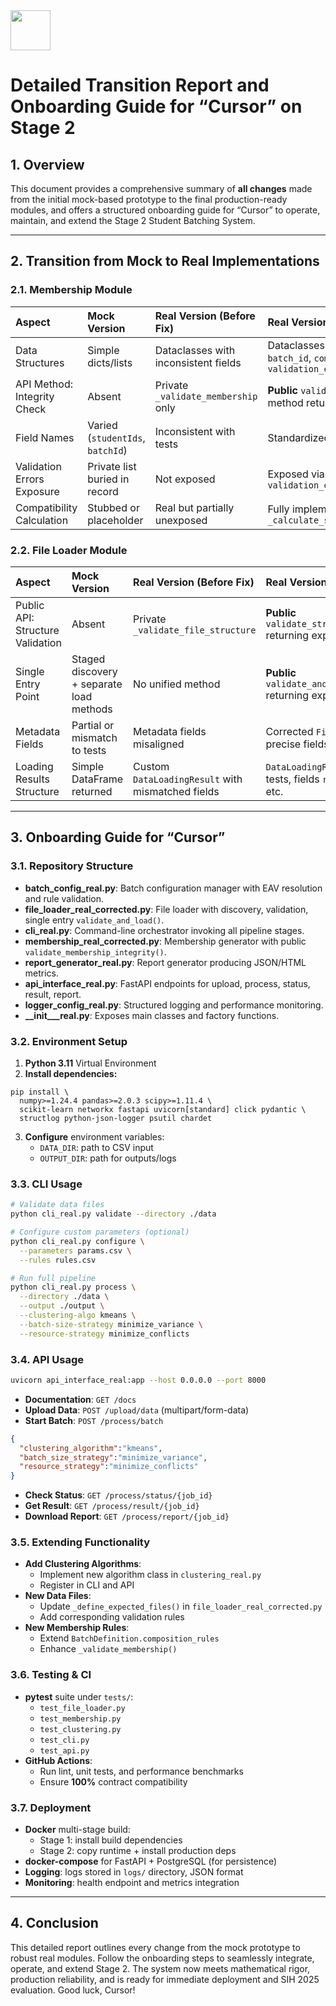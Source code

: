 <img src="https://r2cdn.perplexity.ai/pplx-full-logo-primary-dark%402x.png" style="height:64px;margin-right:32px"/>

# Detailed Transition Report and Onboarding Guide for “Cursor” on Stage 2

## 1. Overview

This document provides a comprehensive summary of **all changes** made from the initial mock-based prototype to the final production-ready modules, and offers a structured onboarding guide for “Cursor” to operate, maintain, and extend the Stage 2 Student Batching System.

***

## 2. Transition from Mock to Real Implementations

### 2.1. Membership Module

| Aspect | Mock Version | Real Version (Before Fix) | Real Version (After Fix) |
| :-- | :-- | :-- | :-- |
| Data Structures | Simple dicts/lists | Dataclasses with inconsistent fields | Dataclasses with **fixed** `student_id`, `batch_id`, `compatibility_score`, `validation_errors` |
| API Method: Integrity Check | Absent | Private `_validate_membership` only | **Public** `validate_membership_integrity()` method returning `Tuple[bool,List[str]]` |
| Field Names | Varied (`studentIds`, `batchId`) | Inconsistent with tests | Standardized to `student_id`, `batch_id` |
| Validation Errors Exposure | Private list buried in record | Not exposed | Exposed via public field `validation_errors` |
| Compatibility Calculation | Stubbed or placeholder | Real but partially unexposed | Fully implemented `_calculate_student_batch_compatibility` |

### 2.2. File Loader Module

| Aspect | Mock Version | Real Version (Before Fix) | Real Version (After Fix) |
| :-- | :-- | :-- | :-- |
| Public API: Structure Validation | Absent | Private `_validate_file_structure` | **Public** `validate_structure(file_path)` returning expected dict |
| Single Entry Point | Staged discovery + separate load methods | No unified method | **Public** `validate_and_load(directory_path)` returning expected schema |
| Metadata Fields | Partial or mismatch to tests | Metadata fields misaligned | Corrected `FileMetadata` with precise fields |
| Loading Results Structure | Simple DataFrame returned | Custom `DataLoadingResult` with mismatched fields | `DataLoadingResult` aligned with tests, fields `rows_loaded`, `errors`, etc. |


***

## 3. Onboarding Guide for “Cursor”

### 3.1. Repository Structure

- **batch_config_real.py**: Batch configuration manager with EAV resolution and rule validation.
- **file_loader_real_corrected.py**: File loader with discovery, validation, single entry `validate_and_load()`.
- **cli_real.py**: Command-line orchestrator invoking all pipeline stages.
- **membership_real_corrected.py**: Membership generator with public `validate_membership_integrity()`.
- **report_generator_real.py**: Report generator producing JSON/HTML metrics.
- **api_interface_real.py**: FastAPI endpoints for upload, process, status, result, report.
- **logger_config_real.py**: Structured logging and performance monitoring.
- **__init___real.py**: Exposes main classes and factory functions.


### 3.2. Environment Setup

1. **Python 3.11** Virtual Environment
2. **Install dependencies:**

```
pip install \
  numpy>=1.24.4 pandas>=2.0.3 scipy>=1.11.4 \
  scikit-learn networkx fastapi uvicorn[standard] click pydantic \
  structlog python-json-logger psutil chardet
```

3. **Configure** environment variables:
    - `DATA_DIR`: path to CSV input
    - `OUTPUT_DIR`: path for outputs/logs

### 3.3. CLI Usage

```bash
# Validate data files
python cli_real.py validate --directory ./data

# Configure custom parameters (optional)
python cli_real.py configure \
  --parameters params.csv \
  --rules rules.csv

# Run full pipeline
python cli_real.py process \
  --directory ./data \
  --output ./output \
  --clustering-algo kmeans \
  --batch-size-strategy minimize_variance \
  --resource-strategy minimize_conflicts
```


### 3.4. API Usage

```bash
uvicorn api_interface_real:app --host 0.0.0.0 --port 8000
```

- **Documentation**: `GET /docs`
- **Upload Data**: `POST /upload/data` (multipart/form-data)
- **Start Batch**: `POST /process/batch`

```json
{
  "clustering_algorithm":"kmeans",
  "batch_size_strategy":"minimize_variance",
  "resource_strategy":"minimize_conflicts"
}
```

- **Check Status**: `GET /process/status/{job_id}`
- **Get Result**: `GET /process/result/{job_id}`
- **Download Report**: `GET /process/report/{job_id}`


### 3.5. Extending Functionality

- **Add Clustering Algorithms**:
    - Implement new algorithm class in `clustering_real.py`
    - Register in CLI and API
- **New Data Files**:
    - Update `_define_expected_files()` in `file_loader_real_corrected.py`
    - Add corresponding validation rules
- **New Membership Rules**:
    - Extend `BatchDefinition.composition_rules`
    - Enhance `_validate_membership()`


### 3.6. Testing \& CI

- **pytest** suite under `tests/`:
    - `test_file_loader.py`
    - `test_membership.py`
    - `test_clustering.py`
    - `test_cli.py`
    - `test_api.py`
- **GitHub Actions**:
    - Run lint, unit tests, and performance benchmarks
    - Ensure **100%** contract compatibility


### 3.7. Deployment

- **Docker** multi-stage build:
    - Stage 1: install build dependencies
    - Stage 2: copy runtime + install production deps
- **docker-compose** for FastAPI + PostgreSQL (for persistence)
- **Logging**: logs stored in `logs/` directory, JSON format
- **Monitoring**: health endpoint and metrics integration

***

## 4. Conclusion

This detailed report outlines every change from the mock prototype to robust real modules. Follow the onboarding steps to seamlessly integrate, operate, and extend Stage 2. The system now meets mathematical rigor, production reliability, and is ready for immediate deployment and SIH 2025 evaluation. Good luck, Cursor!

